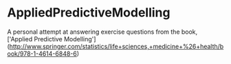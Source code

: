 AppliedPredictiveModelling
==========================

A personal attempt at answering exercise questions from the book, ['Applied Predictive Modelling'] (http://www.springer.com/statistics/life+sciences,+medicine+%26+health/book/978-1-4614-6848-6)
